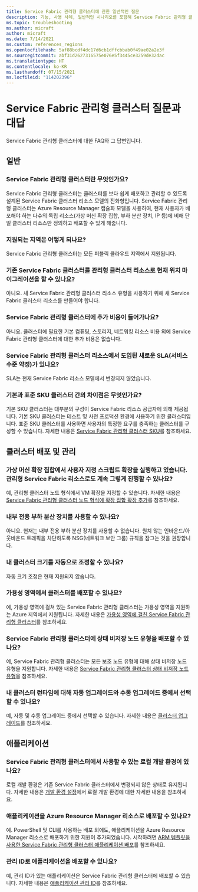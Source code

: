 ```yaml
---
title: Service Fabric 관리형 클러스터에 관한 일반적인 질문
description: 기능, 사용 사례, 일반적인 시나리오를 포함해 Service Fabric 관리형 클러스터에 대한 질문과 대답입니다.
ms.topic: troubleshooting
ms.author: micraft
author: micraft
ms.date: 7/14/2021
ms.custom: references_regions
ms.openlocfilehash: 5af88bcdf4dc17d6cb1dffcbbab0f49ae02a2e3f
ms.sourcegitcommit: abf31d2627316575e076e5f3445ce3259de32dac
ms.translationtype: HT
ms.contentlocale: ko-KR
ms.lasthandoff: 07/15/2021
ms.locfileid: "114202396"
---
```

# <a name="service-fabric-managed-clusters-frequently-asked-questions"></a>Service Fabric 관리형 클러스터 질문과 대답

Service Fabric 관리형 클러스터에 대한 FAQ와 그 답변입니다.

## <a name="general"></a>일반

### <a name="what-are-service-fabric-managed-clusters"></a>Service Fabric 관리형 클러스터란 무엇인가요?

Service Fabric 관리형 클러스터는 클러스터를 보다 쉽게 배포하고 관리할 수 있도록 설계된 Service Fabric 클러스터 리소스 모델의 진화형입니다. Service Fabric 관리형 클러스터는 Azure Resource Manager 캡슐화 모델을 사용하여, 현재 사용자가 배포해야 하는 다수의 독립 리소스(가상 머신 확장 집합, 부하 분산 장치, IP 등)에 비해 단일 클러스터 리소스만 정의하고 배포할 수 있게 해줍니다.

### <a name="what-regions-are-supported"></a>지원되는 지역은 어떻게 되나요?

Service Fabric 관리형 클러스터는 모든 퍼블릭 클라우드 지역에서 지원됩니다.

### <a name="can-i-do-an-in-place-migration-of-my-existing-service-fabric-cluster-to-a-managed-cluster-resource"></a>기존 Service Fabric 클러스터를 관리형 클러스터 리소스로 현재 위치 마이그레이션을 할 수 있나요?

아니요. 새 Service Fabric 관리형 클러스터 리소스 유형을 사용하기 위해 새 Service Fabric 클러스터 리소스를 만들어야 합니다.

### <a name="is-there-an-additional-cost-for-service-fabric-managed-clusters"></a>Service Fabric 관리형 클러스터에 추가 비용이 들어가나요?

아니요. 클러스터에 필요한 기본 컴퓨팅, 스토리지, 네트워킹 리소스 비용 외에 Service Fabric 관리형 클러스터에 대한 추가 비용은 없습니다.

### <a name="is-there-a-new-sla-introduced-by-the-service-fabric-managed-cluster-resource"></a>Service Fabric 관리형 클러스터 리소스에서 도입된 새로운 SLA(서비스 수준 약정)가 있나요?

SLA는 현재 Service Fabric 리소스 모델에서 변경되지 않았습니다.

### <a name="what-is-the-difference-between-a-basic-and-standard-sku-cluster"></a>기본과 표준 SKU 클러스터 간의 차이점은 무엇인가요?

기본 SKU 클러스터는 대부분의 구성이 Service Fabric 리소스 공급자에 의해 제공됩니다. 기본 SKU 클러스터는 테스트 및 사전 프로덕션 환경에 사용하기 위한 클러스터입니다. 표준 SKU 클러스터를 사용하면 사용자의 특정한 요구를 충족하는 클러스터를 구성할 수 있습니다. 자세한 내용은 [Service Fabric 관리형 클러스터 SKU](./overview-managed-cluster.md#service-fabric-managed-cluster-skus)를 참조하세요.

## <a name="cluster-deployment-and-management"></a>클러스터 배포 및 관리

### <a name="i-run-custom-script-extensions-on-my-virtual-machine-scale-set-can-i-continue-to-do-that-with-a-managed-service-fabric-resource"></a>가상 머신 확장 집합에서 사용자 지정 스크립트 확장을 실행하고 있습니다. 관리형 Service Fabric 리소스로도 계속 그렇게 진행할 수 있나요?

예, 관리형 클러스터 노드 형식에서 VM 확장을 지정할 수 있습니다. 자세한 내용은 [Service Fabric 관리형 클러스터 노드 형식에 확장 집합 확장 추가](./how-to-managed-cluster-vmss-extension.md)를 참조하세요.

### <a name="i-want-to-have-an-internal-only-load-balancer-is-that-possible"></a>내부 전용 부하 분산 장치를 사용할 수 있나요?

아니요. 현재는 내부 전용 부하 분산 장치를 사용할 수 없습니다. 원치 않는 인바운드/아웃바운드 트래픽을 차단하도록 NSG(네트워크 보안 그룹) 규칙을 잠그는 것을 권장합니다.

### <a name="can-i-autoscale-my-cluster"></a>내 클러스터 크기를 자동으로 조정할 수 있나요?

자동 크기 조정은 현재 지원되지 않습니다.

### <a name="can-i-deploy-my-cluster-across-availability-zones"></a>가용성 영역에서 클러스터를 배포할 수 있나요?

예, 가용성 영역에 걸쳐 있는 Service Fabric 관리형 클러스터는 가용성 영역을 지원하는 Azure 지역에서 지원됩니다. 자세한 내용은 [가용성 영역에 걸친 Service Fabric 관리형 클러스터](./how-to-managed-cluster-availability-zones.md)를 참조하세요.

### <a name="can-i-deploy-stateless-node-types-on-a-service-fabric-managed-cluster"></a>Service Fabric 관리형 클러스터에 상태 비저장 노드 유형을 배포할 수 있나요? 

예, Service Fabric 관리형 클러스터는 모든 보조 노드 유형에 대해 상태 비저장 노드 유형을 지원합니다. 자세한 내용은 [Service Fabric 관리형 클러스터 상태 비저장 노드 유형](./how-to-managed-cluster-stateless-node-type.md)을 참조하세요.

### <a name="can-i-select-between-automatic-and-manual-upgrades-for-my-cluster-runtime"></a>내 클러스터 런타임에 대해 자동 업그레이드와 수동 업그레이드 중에서 선택할 수 있나요?

예, 자동 및 수동 업그레이드 중에서 선택할 수 있습니다. 자세한 내용은 [클러스터 업그레이드](./how-to-managed-cluster-upgrades.md)를 참조하세요.

## <a name="applications"></a>애플리케이션

### <a name="is-there-a-local-development-experience-for-service-fabric-managed-clusters"></a>Service Fabric 관리형 클러스터에서 사용할 수 있는 로컬 개발 환경이 있나요?

로컬 개발 환경은 기존 Service Fabric 클러스터에서 변경되지 않은 상태로 유지됩니다. 자세한 내용은 [개발 환경 설정](./service-fabric-get-started.md)에서 로컬 개발 환경에 대한 자세한 내용을 참조하세요.

### <a name="can-i-deploy-my-applications-as-an-azure-resource-manager-resource"></a>애플리케이션을 Azure Resource Manager 리소스로 배포할 수 있나요?

예. PowerShell 및 CLI를 사용하는 배포 외에도, 애플리케이션을 Azure Resource Manager 리소스로 배포하기 위한 지원이 추가되었습니다. 시작하려면 [ARM 템플릿을 사용한 Service Fabric 관리형 클러스터 애플리케이션 배포](./how-to-managed-cluster-app-deployment-template.md)를 참조하세요.

### <a name="can-i-deploy-applications-with-managed-identities"></a>관리 ID로 애플리케이션을 배포할 수 있나요?

 예, 관리 ID가 있는 애플리케이션은 Service Fabric 관리형 클러스터에 배포할 수 있습니다. 자세한 내용은 [애플리케이션 관리 ID](./concepts-managed-identity.md)를 참조하세요.